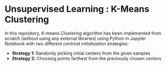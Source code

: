 # Unsupervised Learning : K-Means Clustering

In this repository, K-means Clustering algorithm has been implemented from scratch (without using any external libraries) using Python in Jupyter Notebook with two different 
*centroid initialization* strategies:

* **Strategy 1:** Randomly picking initial centers from the given samples
* **Strategy 2:** Choosing points farthest from the previously chosen centers
